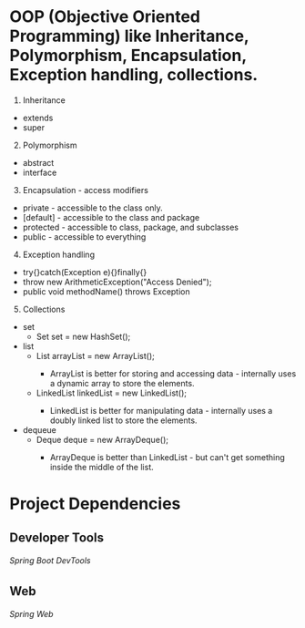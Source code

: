# OOP (Objective Oriented Programming) like Inheritance, Polymorphism, Encapsulation, Exception handling, collections.

  1. Inheritance  
  * extends  
  * super  

  2. Polymorphism  
  * abstract  
  * interface  

  3. Encapsulation - access modifiers  
  * private - accessible to the class only.  
  * [default] - accessible to the class and package  
  * protected - accessible to class, package, and subclasses  
  * public - accessible to everything  

  4. Exception handling  
  * try{}catch(Exception e){}finally{}  
  * throw new ArithmeticException("Access Denied");  
  * public void methodName() throws Exception  

  5. Collections
  * set  
    * Set<Integer> set = new HashSet<Integer>();  
  * list  
    * List<Integer> arrayList = new ArrayList<Integer>();  
      * ArrayList is better for storing and accessing data - internally uses a dynamic array to store the elements.
    * LinkedList<Integer> linkedList = new LinkedList<Integer>();  
      * LinkedList is better for manipulating data - internally uses a doubly linked list to store the elements.
  * dequeue
    * Deque<Integer> deque = new ArrayDeque<Integer>();
      * ArrayDeque is better than LinkedList - but can't get something inside the middle of the list.


# Project Dependencies

## Developer Tools  
  ###### Spring Boot DevTools

## Web  
  ###### Spring Web
